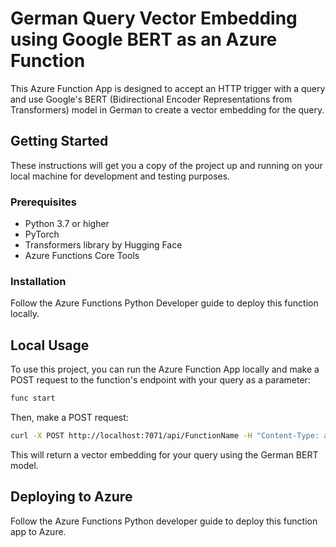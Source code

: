 # German Query Vector Embedding using Google BERT as an Azure Function

This Azure Function App is designed to accept an HTTP trigger with a query and use Google's BERT (Bidirectional Encoder Representations from Transformers) model in German to create a vector embedding for the query.

## Getting Started

These instructions will get you a copy of the project up and running on your local machine for development and testing purposes.

### Prerequisites

- Python 3.7 or higher
- PyTorch
- Transformers library by Hugging Face
- Azure Functions Core Tools

### Installation

Follow the Azure Functions Python Developer guide to deploy this function locally.

## Local Usage

To use this project, you can run the Azure Function App locally and make a POST request to the function's endpoint with your query as a parameter:

```bash
func start
```

Then, make a POST request:

```bash
curl -X POST http://localhost:7071/api/FunctionName -H "Content-Type: application/json" -d '{"text":"Your query here"}'
```

This will return a vector embedding for your query using the German BERT model.

## Deploying to Azure

Follow the Azure Functions Python developer guide to deploy this function app to Azure.